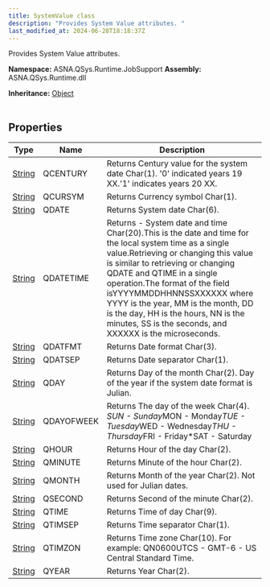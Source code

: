 ```yaml
---
title: SystemValue class
description: "Provides System Value attributes. "
last_modified_at: 2024-06-28T18:18:37Z
---
```


Provides System Value attributes.

**Namespace:** ASNA.QSys.Runtime.JobSupport
**Assembly:** ASNA.QSys.Runtime.dll

**Inheritance:** [Object](https://docs.microsoft.com/en-us/dotnet/api/system.object)
<br>
<br>

## Properties

| Type | Name | Description
| --- | --- | --- 
| [String](https://learn.microsoft.com/en-us/dotnet/api/system.string?view=net-8.0) | QCENTURY | Returns Century value for the system date Char(1). '0' indicated years 19 XX.'1' indicates years 20 XX. |
| [String](https://learn.microsoft.com/en-us/dotnet/api/system.string?view=net-8.0) | QCURSYM | Returns Currency symbol Char(1). |
| [String](https://learn.microsoft.com/en-us/dotnet/api/system.string?view=net-8.0) | QDATE | Returns System date Char(6). |
| [String](https://learn.microsoft.com/en-us/dotnet/api/system.string?view=net-8.0) | QDATETIME | Returns - System date and time Char(20).This is the date and time for the local system time as a single value.Retrieving or changing this value is similar to retrieving or changing QDATE and QTIME in a single operation.The format of the field isYYYYMMDDHHNNSSXXXXXX where YYYY is the year, MM is the month, DD is the day, HH is the hours, NN is the minutes, SS is the seconds, and XXXXXX is the microseconds.      |
| [String](https://learn.microsoft.com/en-us/dotnet/api/system.string?view=net-8.0) | QDATFMT | Returns Date format Char(3). |
| [String](https://learn.microsoft.com/en-us/dotnet/api/system.string?view=net-8.0) | QDATSEP | Returns Date separator Char(1). |
| [String](https://learn.microsoft.com/en-us/dotnet/api/system.string?view=net-8.0) | QDAY | Returns Day of the month Char(2). Day of the year if the system date format is Julian. |
| [String](https://learn.microsoft.com/en-us/dotnet/api/system.string?view=net-8.0) | QDAYOFWEEK | Returns The day of the week Char(4). *SUN - Sunday*MON - Monday*TUE - Tuesday*WED - Wednesday*THU - Thursday*FRI - Friday*SAT - Saturday |
| [String](https://learn.microsoft.com/en-us/dotnet/api/system.string?view=net-8.0) | QHOUR | Returns Hour of the day Char(2). |
| [String](https://learn.microsoft.com/en-us/dotnet/api/system.string?view=net-8.0) | QMINUTE | Returns Minute of the hour Char(2). |
| [String](https://learn.microsoft.com/en-us/dotnet/api/system.string?view=net-8.0) | QMONTH | Returns Month of the year Char(2). Not used for Julian dates. |
| [String](https://learn.microsoft.com/en-us/dotnet/api/system.string?view=net-8.0) | QSECOND | Returns Second of the minute Char(2). |
| [String](https://learn.microsoft.com/en-us/dotnet/api/system.string?view=net-8.0) | QTIME | Returns Time of day Char(9). |
| [String](https://learn.microsoft.com/en-us/dotnet/api/system.string?view=net-8.0) | QTIMSEP | Returns Time separator Char(1). |
| [String](https://learn.microsoft.com/en-us/dotnet/api/system.string?view=net-8.0) | QTIMZON | Returns Time zone Char(10). For example: QN0600UTCS - GMT-6 - US Central Standard Time. |
| [String](https://learn.microsoft.com/en-us/dotnet/api/system.string?view=net-8.0) | QYEAR | Returns Year Char(2). |
